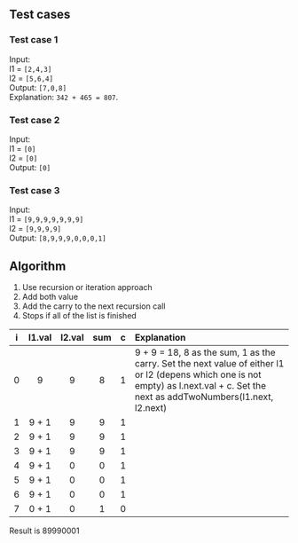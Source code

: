 ## Test cases

### Test case 1
Input: <br/> 
l1 = `[2,4,3]` <br/> 
l2 = `[5,6,4]` <br/>
Output: `[7,0,8]` <br/>
Explanation: `342 + 465 = 807`.

### Test case 2

Input: <br/> 
l1 = `[0]` <br/> 
l2 = `[0]` <br/>
Output: `[0]`

### Test case 3

Input: <br/>
l1 = `[9,9,9,9,9,9,9]` <br/> 
l2 = `[9,9,9,9]` <br/>
Output: `[8,9,9,9,0,0,0,1]`

## Algorithm

1. Use recursion or iteration approach
2. Add both value
3. Add the carry to the next recursion call
4. Stops if all of the list is finished

| i | l1.val | l2.val | sum | c | Explanation
| :---: | :---: | :---: | :---: | :---: | :---
| 0 | 9 | 9 | 8 | 1 | 9 + 9 = 18, 8 as the sum, 1 as the carry. Set the next value of either l1 or l2 (depens which one is not empty) as l.next.val + c. Set the next as addTwoNumbers(l1.next, l2.next)
| 1 | 9 + 1 | 9 | 9 | 1 | |
| 2 | 9 + 1 | 9 | 9 | 1 | |
| 3 | 9 + 1 | 9 | 9 | 1 | |
| 4 | 9 + 1 | 0 | 0 | 1 | |
| 5 | 9 + 1 | 0 | 0 | 1 | |
| 6 | 9 + 1 | 0 | 0 | 1 | |
| 7 | 0 + 1 | 0 | 1 | 0 | |

Result is 89990001